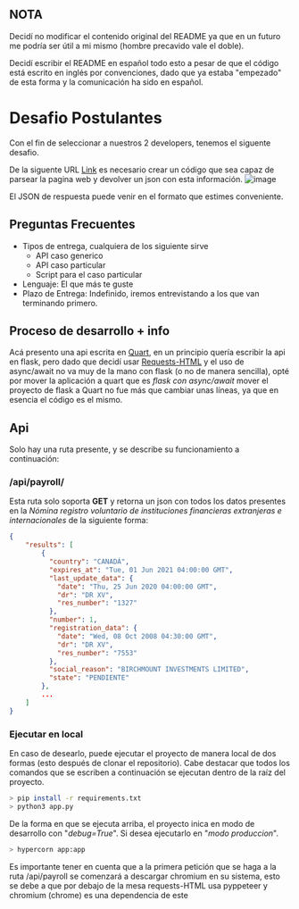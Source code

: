 ## NOTA

Decidí no modificar el contenido original del README ya que en un futuro me
podría ser útil a mi mismo (hombre precavido vale el doble).

Decidí escribir el README en español todo esto a pesar de que el código está
escrito en inglés por convenciones, dado que ya estaba "empezado" de esta
forma y la comunicación ha sido en español.

# Desafio Postulantes

Con el fin de seleccionar a nuestros 2 developers, tenemos el siguente desafio.

De la siguente URL [Link](https://www.sii.cl/servicios_online/1047-nomina_inst_financieras-1714.html) es necesario crear un código que sea capaz de parsear la pagina web y devolver un json con esta información.
![image](https://user-images.githubusercontent.com/3030497/164536276-9eb79d10-4fb0-4943-a15f-2536a8586330.png)

El JSON de respuesta puede venir en el formato que estimes conveniente.

## Preguntas Frecuentes

- Tipos de entrega, cualquiera de los siguiente sirve
  - API caso generico
  - API caso particular
  - Script para el caso particular
- Lenguaje: El que más te guste
- Plazo de Entrega: Indefinido, iremos entrevistando a los que van terminando primero.

## Proceso de desarrollo + info

Acá presento una api escrita en [Quart](), en un principio quería escribir la
api en flask, pero dado que decidí usar
[Requests-HTML](https://github.com/psf/requests-html) y el uso de async/await no
va muy de la mano con flask (o no de manera sencilla), opté por mover la
aplicación a quart que es *flask con async/await* mover el proyecto de flask a
Quart no fue más que cambiar unas líneas, ya que en esencia el código es el
mismo.

## Api

Solo hay una ruta presente, y se describe su funcionamiento a continuación:

### /api/payroll/

Esta ruta solo soporta **GET** y retorna un json con todos los datos presentes
en la *Nómina registro voluntario de instituciones financieras extranjeras e
internacionales* de la siguiente forma:

```json
{
    "results": [
        {
          "country": "CANADÁ",
          "expires_at": "Tue, 01 Jun 2021 04:00:00 GMT",
          "last_update_data": {
            "date": "Thu, 25 Jun 2020 04:00:00 GMT",
            "dr": "DR XV",
            "res_number": "1327"
          },
          "number": 1,
          "registration_data": {
            "date": "Wed, 08 Oct 2008 04:30:00 GMT",
            "dr": "DR XV",
            "res_number": "7553"
          },
          "social_reason": "BIRCHMOUNT INVESTMENTS LIMITED",
          "state": "PENDIENTE"
        },
        ...
    ]
}
```

### Ejecutar en local

En caso de desearlo, puede ejecutar el proyecto de manera local de dos formas
(esto después de clonar el repositorio). Cabe destacar que todos los comandos
que se escriben a continuación se ejecutan dentro de la raíz del proyecto.

```bash
> pip install -r requirements.txt
> python3 app.py
```

De la forma en que se ejecuta arriba, el proyecto inica en modo de desarrollo
con "*debug=True*". Si desea ejecutarlo en "*modo produccion*".

```bash
> hypercorn app:app
```

Es importante tener en cuenta que a la primera petición que se haga a la ruta
/api/payroll se comenzará a descargar chromium en su sistema, esto se debe a que
por debajo de la mesa requests-HTML usa pyppeteer y chromium (chrome) es una
dependencia de este
